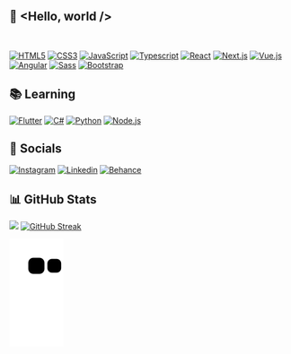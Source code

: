 ## 👋 <Hello, world />
</br>

<a href="https://www.w3.org/TR/html5/" title="HTML5" target="_blank"><img src="https://github.com/get-icon/geticon/raw/master/icons/html-5.svg" alt="HTML5" width="21px" height="21px"></a>
<a href="https://www.w3.org/TR/CSS/" title="CSS3" target="_blank"><img src="https://github.com/get-icon/geticon/raw/master/icons/css-3.svg" alt="CSS3" width="21px" height="21px"></a>
<a href="https://developer.mozilla.org/en-US/docs/Web/JavaScript" title="JavaScript" target="_blank"><img src="https://github.com/get-icon/geticon/raw/master/icons/javascript.svg" alt="JavaScript" width="21px" height="21px"></a>
<a href="https://www.typescriptlang.org/" title="Typescript" target="_blank"><img src="https://github.com/get-icon/geticon/raw/master/icons/typescript-icon.svg" alt="Typescript" width="21px" height="21px"></a>
<a href="https://reactjs.org/" title="React" target="_blank"><img src="https://github.com/get-icon/geticon/raw/master/icons/react.svg" alt="React" width="21px" height="21px"></a>
<a href="https://nextjs.org/" title="Next.js" target="_blank"><img src="https://github.com/get-icon/geticon/raw/master/icons/nextjs-icon.svg" alt="Next.js" width="21px" height="21px"></a>
<a href="https://vuejs.org/" title="Vue.js" target="_blank"><img src="https://github.com/get-icon/geticon/raw/master/icons/vue.svg" alt="Vue.js" width="21px" height="21px"></a>
<a href="https://angular.io/" title="Angular" target="_blank"><img src="https://github.com/get-icon/geticon/raw/master/icons/angular-icon.svg" alt="Angular" width="21px" height="21px"></a>
<a href="https://sass-lang.com/" title="Sass" target="_blank"><img src="https://github.com/get-icon/geticon/raw/master/icons/sass.svg" alt="Sass" width="21px" height="21px"></a>
<a href="https://getbootstrap.com/" title="Bootstrap" target="_blank"><img src="https://github.com/get-icon/geticon/raw/master/icons/bootstrap.svg" alt="Bootstrap" width="21px" height="21px"></a>

## 📚 Learning
<a href="https://flutter.dev/" title="Flutter" target="_blank"><img src="https://github.com/get-icon/geticon/raw/master/icons/flutter.svg" alt="Flutter" width="32px" height="21px"></a>
<a href="https://dotnet.microsoft.com/pt-br/languages/csharp/" title="C#" target="_blank"><img src="https://github.com/get-icon/geticon/raw/master/icons/c-sharp.svg" alt="C#" width="32px" height="21px"></a>
<a href="https://www.python.org/" title="Python" target="_blank"><img src="https://github.com/get-icon/geticon/raw/master/icons/python.svg" alt="Python" width="21px" height="21px"></a>
<a href="https://nodejs.org/" title="Node.js" target="_blank"><img src="https://github.com/get-icon/geticon/raw/master/icons/nodejs-icon.svg" alt="Node.js" width="21px" height="21px"></a>

## 📱 Socials
<a href="https://instagram.com/csariu" title="Instagram" target=_blank><img src="https://github.com/get-icon/geticon/raw/master/icons/instagram-icon.svg" alt="Instagram" width="32px" height="21px"></a>
<a href="https://linkedin.com/in/pedrocesario" title="Linkedin" target="_blank"><img src="https://github.com/get-icon/geticon/raw/master/icons/linkedin-icon.svg" alt="Linkedin" width="32px" height="21px"></a>
<a href="https://behance.net/pedrocesario" title="Behance" target="_blank"><img src="https://github.com/get-icon/geticon/raw/master/icons/behance-icon.svg" alt="Behance" width="32px" height="21px"></a>

## 📊 GitHub Stats
<img src="https://github-readme-stats-wheat-two-53.vercel.app/api?username=csariu&theme=monokai&hide_border=false&include_all_commits=false&count_private=false"  width="450px"/> [![GitHub Streak](https://streak-stats.demolab.com?user=csariu&theme=monokai&card_width=390)](https://git.io/streak-stats)

![snake gif](https://github.com/csariu/csariu/blob/output/github-contribution-grid-snake.svg)
